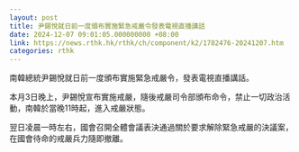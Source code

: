 ```yaml
---
layout: post
title: 尹錫悅就日前一度頒布實施緊急戒嚴令發表電視直播講話
date: 2024-12-07 09:01:05.000000000 +08:00
link: https://news.rthk.hk/rthk/ch/component/k2/1782476-20241207.htm
categories: rthk
---
```


南韓總統尹錫悅就日前一度頒布實施緊急戒嚴令，發表電視直播講話。

本月3日晚上，尹錫悅宣布實施戒嚴，隨後戒嚴司令部頒布命令，禁止一切政治活動，南韓於當晚11時起，進入戒嚴狀態。

翌日凌晨一時左右，國會召開全體會議表決通過關於要求解除緊急戒嚴的決議案，在國會待命的戒嚴兵力隨即撤離。
